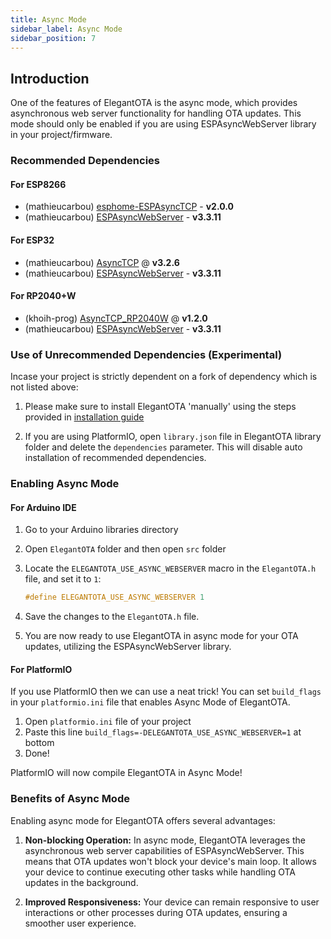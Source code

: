 ```yaml
---
title: Async Mode
sidebar_label: Async Mode
sidebar_position: 7
---
```


## Introduction

One of the features of ElegantOTA is the async mode, which provides asynchronous web server functionality for handling OTA updates. This mode should only be enabled if you are using ESPAsyncWebServer library in your project/firmware.


### Recommended Dependencies

#### For ESP8266

- (mathieucarbou) [esphome-ESPAsyncTCP](https://github.com/mathieucarbou/esphome-ESPAsyncTCP#v2.0.0) - **v2.0.0**
- (mathieucarbou) [ESPAsyncWebServer](https://github.com/mathieucarbou/ESPAsyncWebServer#v3.3.11) - **v3.3.11**

#### For ESP32

- (mathieucarbou) [AsyncTCP](https://github.com/mathieucarbou/AsyncTCP#v3.2.6) @ **v3.2.6**
- (mathieucarbou) [ESPAsyncWebServer](https://github.com/mathieucarbou/ESPAsyncWebServer#v3.3.11) - **v3.3.11**

#### For RP2040+W

- (khoih-prog) [AsyncTCP_RP2040W](https://github.com/khoih-prog/AsyncTCP_RP2040W#v1.2.0) @ **v1.2.0**
- (mathieucarbou) [ESPAsyncWebServer](https://github.com/mathieucarbou/ESPAsyncWebServer#v3.3.11) - **v3.3.11**

### Use of Unrecommended Dependencies (Experimental)

Incase your project is strictly dependent on a fork of dependency which is not listed above:

1. Please make sure to install ElegantOTA 'manually' using the steps provided in [installation guide](/installation)

2. If you are using PlatformIO, open `library.json` file in ElegantOTA library folder and delete the `dependencies` parameter. This will disable auto installation of recommended dependencies.

### Enabling Async Mode

#### For Arduino IDE

1. Go to your Arduino libraries directory
2. Open `ElegantOTA` folder and then open `src` folder
3. Locate the `ELEGANTOTA_USE_ASYNC_WEBSERVER` macro in the `ElegantOTA.h` file, and set it to `1`:

   ```cpp
   #define ELEGANTOTA_USE_ASYNC_WEBSERVER 1
   ```

4. Save the changes to the `ElegantOTA.h` file.

5. You are now ready to use ElegantOTA in async mode for your OTA updates, utilizing the ESPAsyncWebServer library.

#### For PlatformIO

If you use PlatformIO then we can use a neat trick! You can set `build_flags` in your `platformio.ini` file that enables Async Mode of ElegantOTA.

1. Open `platformio.ini` file of your project
2. Paste this line `build_flags=-DELEGANTOTA_USE_ASYNC_WEBSERVER=1` at bottom
3. Done!

PlatformIO will now compile ElegantOTA in Async Mode!

### Benefits of Async Mode

Enabling async mode for ElegantOTA offers several advantages:

1. **Non-blocking Operation:** In async mode, ElegantOTA leverages the asynchronous web server capabilities of ESPAsyncWebServer. This means that OTA updates won't block your device's main loop. It allows your device to continue executing other tasks while handling OTA updates in the background.

2. **Improved Responsiveness:** Your device can remain responsive to user interactions or other processes during OTA updates, ensuring a smoother user experience.
